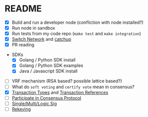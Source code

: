 # README

- [x] Build and run a developer node (confliction with node installed?)
- [x] Run node in sandbox
- [x] Run tests from my code repo (`make test` and `make integration`)
- [x] [Switch Network](https://developer.algorand.org/docs/run-a-node/operations/switch_networks/) and [catchup](https://developer.algorand.org/docs/run-a-node/setup/install/#sync-node-network-using-fast-catchup)
- [x] PR reading
- SDKs
  - [x] Golang / Python SDK install
  - [x] Golang / Python SDK examples
  - [x] Java / Javascript SDK install
- [ ] VRF mechanism (RSA based? possible lattice based?)
- [ ] What do `soft voting` and `certify vote` mean in consensus?
- [x] [Transaction Types](https://developer.algorand.org/docs/features/transactions/) and [Transaction References](https://developer.algorand.org/docs/reference/transactions/)
- [ ] [Participate in Consensus Protocol](https://developer.algorand.org/docs/run-a-node/participate/)
- [ ] [Single/Multi/Logic Sig](https://developer.algorand.org/docs/features/transactions/signatures/)
- [ ] [Rekeying](https://developer.algorand.org/docs/features/accounts/rekey/)
